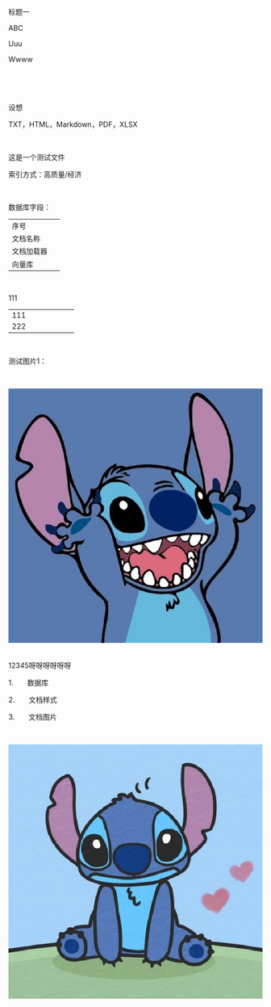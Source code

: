 标题一


ABC


Uuu


Wwww


 


 


设想


TXT，HTML，Markdown，PDF，XLSX


 


这是一个测试文件


索引方式：高质量/经济


 


数据库字段：




|  |  |
| --- | --- |
| 序号 |   |
| 文档名称 |   |
| 文档加载器 |   |
| 向量库 |   |

 


111




|  |  |  |  |  |  |
| --- | --- | --- | --- | --- | --- |
| 111 |   |   |   |   |   |
| 222 |   |   |   |   |   |

 


测试图片1：


 


![img1](02test_images/02test_img1.jpeg) 


12345呀呀呀呀呀呀


1.       数据库


2.       文档样式


3.       文档图片


 


![img2](02test_images/02test_img2.jpeg) 


